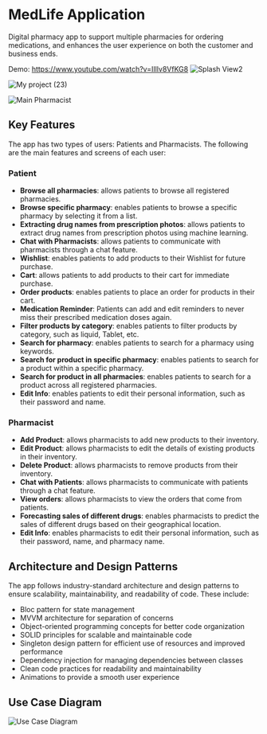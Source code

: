 # MedLife Application     
Digital pharmacy app to support multiple pharmacies for ordering medications, and enhances the user experience on both the customer and business ends.

Demo: https://www.youtube.com/watch?v=IIllv8VfKG8
![Splash View2](https://github.com/FadyShehataa/test/assets/102903468/f51379c5-3734-487b-8941-dbb1d9fc1e6a)

![My project (23)](https://github.com/FadyShehataa/test/assets/102903468/e83aa8c3-f84f-479d-a996-c3beeb1f9771)

![Main Pharmacist ](https://github.com/FadyShehataa/test/assets/102903468/fc508d34-2428-4d09-817e-debf0b9ad463)



## Key Features
The app has two types of users: Patients and Pharmacists. The following are the main features and screens of each user:

### Patient
- **Browse all pharmacies**: allows patients to browse all registered pharmacies.
- **Browse specific pharmacy**: enables patients to browse a specific pharmacy by selecting it from a list.
- **Extracting drug names from prescription photos**: allows patients to extract drug names from prescription photos using machine learning.
- **Chat with Pharmacists**: allows patients to communicate with pharmacists through a chat feature.
- **Wishlist**: enables patients to add products to their Wishlist for future purchase.
- **Cart**: allows patients to add products to their cart for immediate purchase.
- **Order products**: enables patients to place an order for products in their cart.
- **Medication Reminder**: Patients can add and edit reminders to never miss their prescribed medication doses again. 
- **Filter products by category**: enables patients to filter products by category, such as liquid, Tablet, etc.
- **Search for pharmacy**: enables patients to search for a pharmacy using keywords.
- **Search for product in specific pharmacy**: enables patients to search for a product within a specific pharmacy.
- **Search for product in all pharmacies**: enables patients to search for a product across all registered pharmacies.
- **Edit Info**: enables patients to edit their personal information, such as their password and name.

### Pharmacist
- **Add Product**: allows pharmacists to add new products to their inventory.
- **Edit Product**: allows pharmacists to edit the details of existing products in their inventory.
- **Delete Product**: allows pharmacists to remove products from their inventory.
- **Chat with Patients**: allows pharmacists to communicate with patients through a chat feature.
- **View orders**: allows pharmacists to view the orders that come from patients.
- **Forecasting sales of different drugs**: enables pharmacists to predict the sales of different drugs based on their geographical location.
- **Edit Info**: enables pharmacists to edit their personal information, such as their password, name, and pharmacy name.


## Architecture and Design Patterns

The app follows industry-standard architecture and design patterns to ensure scalability, maintainability, and readability of code. These include:
- Bloc pattern for state management
- MVVM architecture for separation of concerns
- Object-oriented programming concepts for better code organization
- SOLID principles for scalable and maintainable code
- Singleton design pattern for efficient use of resources and improved performance
- Dependency injection for managing dependencies between classes
- Clean code practices for readability and maintainability
- Animations to provide a smooth user experience


## Use Case Diagram
![Use Case Diagram](https://github.com/FadyShehataa/test/assets/102903468/5a175cbb-0ab8-4a5b-9aa1-d0156d5e15d8)
